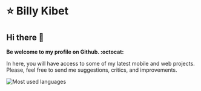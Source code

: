 # ⭐ Billy Kibet 

## Hi there 👋

**Be welcome to my profile on Github. :octocat:** 

<p>In here, you will have access to some of my latest mobile and web projects. Please, feel free to send me suggestions, critics, and improvements.</p>

![Most used languages](https://github-readme-stats.vercel.app/api/top-langs/?username=billykybe&layout=compact)

